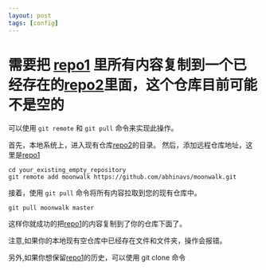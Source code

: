 ```yaml
---
layout: post
tags: [config]
---
```



# 需要把 [repo1](https://github.com/abhinavs/moonwalk.git) 里所有内容复制到一个已经存在的[repo2](xx)里面，这个仓库目前可能不是空的

可以使用 `git remote` 和 `git pull` 命令来实现此操作。

首先，本地系统上，进入现有仓库[repo2](xx)的目录。
然后，添加远程仓库地址，这里是[repo1](https://github.com/abhinavs/moonwalk.git)
```
cd your_existing_empty_repository
git remote add moonwalk https://github.com/abhinavs/moonwalk.git
```
接着，使用 `git pull` 命令将所有内容拉取到您的现有仓库中。

```
git pull moonwalk master
```

这样你就成功的把[repo1](https://github.com/abhinavs/moonwalk.git)的内容复制到了你的仓库下面了。

注意,如果你的本地现有空仓库中已经存在文件和文件夹，操作会报错。

另外,如果你想保留[repo1](https://github.com/abhinavs/moonwalk.git)的历史，可以使用 git clone 命令
